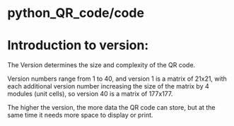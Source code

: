 # python_QR_code/code
# Introduction to version:

The Version determines the size and complexity of the QR code. 

Version numbers range from 1 to 40, and version 1 is a matrix of 21x21, with each additional version number increasing the size of the matrix by 4 modules (unit cells), so version 40 is a matrix of 177x177. 

The higher the version, the more data the QR code can store, but at the same time it needs more space to display or print.
